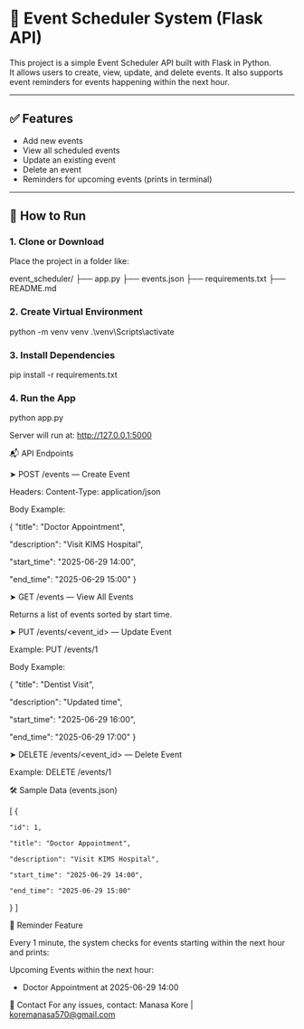 # 📅 Event Scheduler System (Flask API)

This project is a simple Event Scheduler API built with Flask in Python.  
It allows users to create, view, update, and delete events. It also supports event reminders for events happening within the next hour.

---

## ✅ Features

- Add new events
- View all scheduled events
- Update an existing event
- Delete an event
- Reminders for upcoming events (prints in terminal)

---

## 🚀 How to Run

### 1. Clone or Download

Place the project in a folder like:

event_scheduler/
├── app.py
├── events.json
├── requirements.txt
├── README.md

### 2. Create Virtual Environment

python -m venv venv
.\venv\Scripts\activate

### 3. Install Dependencies

pip install -r requirements.txt

### 4. Run the App

python app.py

Server will run at:
http://127.0.0.1:5000

📬 API Endpoints


➤ POST /events — Create Event

Headers: Content-Type: application/json

Body Example:

{
  "title": "Doctor Appointment",
  
  "description": "Visit KIMS Hospital",
  
  "start_time": "2025-06-29 14:00",
  
  "end_time": "2025-06-29 15:00"
}

➤ GET /events — View All Events

Returns a list of events sorted by start time.

➤ PUT /events/<event_id> — Update Event

Example: PUT /events/1

Body Example:

{
  "title": "Dentist Visit",
  
  "description": "Updated time",
  
  "start_time": "2025-06-29 16:00",
  
  "end_time": "2025-06-29 17:00"
}

➤ DELETE /events/<event_id> — Delete Event


Example: DELETE /events/1

🛠 Sample Data (events.json)

[
  {
   
    "id": 1,
    
    "title": "Doctor Appointment",
    
    "description": "Visit KIMS Hospital",
    
    "start_time": "2025-06-29 14:00",
    
    "end_time": "2025-06-29 15:00"
  }
]

🔔 Reminder Feature


Every 1 minute, the system checks for events starting within the next hour and prints:


Upcoming Events within the next hour:


- Doctor Appointment at 2025-06-29 14:00



🙋 Contact
For any issues, contact:
Manasa Kore | koremanasa570@gmail.com


